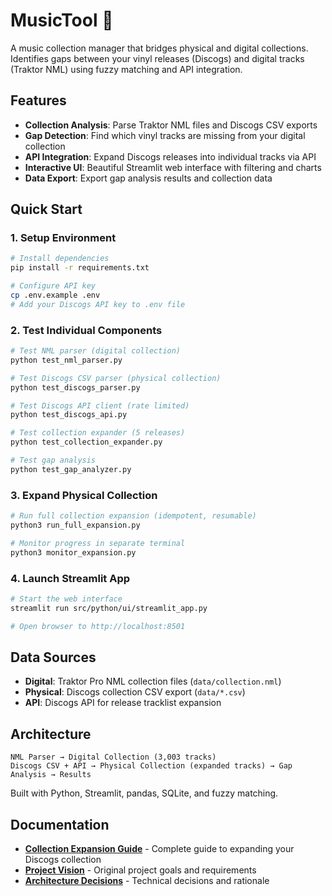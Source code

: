 # MusicTool 🎵

A music collection manager that bridges physical and digital collections. Identifies gaps between your vinyl releases (Discogs) and digital tracks (Traktor NML) using fuzzy matching and API integration.

## Features

- **Collection Analysis**: Parse Traktor NML files and Discogs CSV exports
- **Gap Detection**: Find which vinyl tracks are missing from your digital collection
- **API Integration**: Expand Discogs releases into individual tracks via API
- **Interactive UI**: Beautiful Streamlit web interface with filtering and charts
- **Data Export**: Export gap analysis results and collection data

## Quick Start

### 1. Setup Environment
```bash
# Install dependencies
pip install -r requirements.txt

# Configure API key
cp .env.example .env
# Add your Discogs API key to .env file
```

### 2. Test Individual Components
```bash
# Test NML parser (digital collection)
python test_nml_parser.py

# Test Discogs CSV parser (physical collection)
python test_discogs_parser.py

# Test Discogs API client (rate limited)
python test_discogs_api.py

# Test collection expander (5 releases)
python test_collection_expander.py

# Test gap analysis
python test_gap_analyzer.py
```

### 3. Expand Physical Collection
```bash
# Run full collection expansion (idempotent, resumable)
python3 run_full_expansion.py

# Monitor progress in separate terminal
python3 monitor_expansion.py
```

### 4. Launch Streamlit App
```bash
# Start the web interface
streamlit run src/python/ui/streamlit_app.py

# Open browser to http://localhost:8501
```

## Data Sources

- **Digital**: Traktor Pro NML collection files (`data/collection.nml`)
- **Physical**: Discogs collection CSV export (`data/*.csv`)
- **API**: Discogs API for release tracklist expansion

## Architecture

```
NML Parser → Digital Collection (3,003 tracks)
Discogs CSV + API → Physical Collection (expanded tracks) → Gap Analysis → Results
```

Built with Python, Streamlit, pandas, SQLite, and fuzzy matching.

## Documentation

- **[Collection Expansion Guide](docs/how-to/collection-expansion.md)** - Complete guide to expanding your Discogs collection
- **[Project Vision](docs/project-description.md)** - Original project goals and requirements
- **[Architecture Decisions](docs/adrs/)** - Technical decisions and rationale
